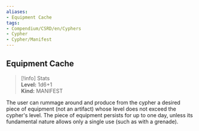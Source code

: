 ```yaml
---
aliases:
- Equipment Cache
tags:
- Compendium/CSRD/en/Cyphers
- Cypher
- Cypher/Manifest
---
```


  
## Equipment Cache  
>[!info] Stats  
> **Level:** 1d6+1  
> **Kind:** MANIFEST
  
The user can rummage around and produce from the cypher a desired piece of equipment (not an artifact) whose level does not exceed the cypher's level. The piece of equipment persists for up to one day, unless its fundamental nature allows only a single use (such as with a grenade).